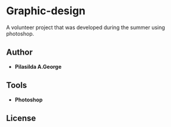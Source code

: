 # Graphic-design
A volunteer project that was developed during the summer using photoshop. 

## Author
* **Pilasilda A.George** 

## Tools 
* **Photoshop**

## License
